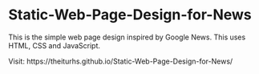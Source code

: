 # Static-Web-Page-Design-for-News
<p>This is the simple web page design inspired by Google News. This uses HTML, CSS and JavaScript.</p>
<p>Visit: https://theiturhs.github.io/Static-Web-Page-Design-for-News/</p>
